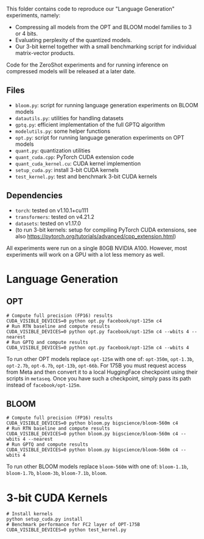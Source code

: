 This folder contains code to reproduce our "Language Generation" experiments, namely:

* Compressing all models from the OPT and BLOOM model families to 3 or 4 bits.
* Evaluating perplexity of the quantized models.
* Our 3-bit kernel together with a small benchmarking script for individual matrix-vector products.

Code for the ZeroShot experiments and for running inference on compressed models will be released at a later date.

## Files

* `bloom.py`: script for running language generation experiments on BLOOM models
* `datautils.py`: utilities for handling datasets
* `gptq.py`: efficient implementation of the full GPTQ algorithm
* `modelutils.py`: some helper functions
* `opt.py`: script for running language generation experiments on OPT models
* `quant.py`: quantization utilities
* `quant_cuda.cpp`: PyTorch CUDA extension code
* `quant_cuda_kernel.cu`: CUDA kernel implemention
* `setup_cuda.py`: install 3-bit CUDA kernels
* `test_kernel.py`: test and benchmark 3-bit CUDA kernels

## Dependencies

* `torch`: tested on v1.10.1+cu111
* `transformers`: tested on v4.21.2
* `datasets`: tested on v1.17.0
* (to run 3-bit kernels: setup for compiling PyTorch CUDA extensions, see also https://pytorch.org/tutorials/advanced/cpp_extension.html)

All experiments were run on a single 80GB NVIDIA A100. However, most experiments will work on a GPU with a lot less memory as well.

# Language Generation

## OPT

```
# Compute full precision (FP16) results
CUDA_VISIBLE_DEVICES=0 python opt.py facebook/opt-125m c4
# Run RTN baseline and compute results
CUDA_VISIBLE_DEVICES=0 python opt.py facebook/opt-125m c4 --wbits 4 --nearest
# Run GPTQ and compute results
CUDA_VISIBLE_DEVICES=0 python opt.py facebook/opt-125m c4 --wbits 4
````

To run other OPT models replace `opt-125m` with one of: `opt-350m`, `opt-1.3b`, `opt-2.7b`, `opt-6.7b`, `opt-13b`, `opt-66b`.
For 175B you must request access from Meta and then convert it to a local HuggingFace checkpoint using their scripts in `metaseq`.
Once you have such a checkpoint, simply pass its path instead of `facebook/opt-125m`. 

## BLOOM

```
# Compute full precision (FP16) results
CUDA_VISIBLE_DEVICES=0 python bloom.py bigscience/bloom-560m c4
# Run RTN baseline and compute results
CUDA_VISIBLE_DEVICES=0 python bloom.py bigscience/bloom-560m c4 --wbits 4 --nearest
# Run GPTQ and compute results
CUDA_VISIBLE_DEVICES=0 python bloom.py bigscience/bloom-560m c4 --wbits 4
````

To run other BLOOM models replace `bloom-560m` with one of: `bloom-1.1b`, `bloom-1.7b`, `bloom-3b`, `bloom-7.1b`, `bloom`.

# 3-bit CUDA Kernels 

```
# Install kernels
python setup_cuda.py install
# Benchmark performance for FC2 layer of OPT-175B
CUDA_VISIBLE_DEVICES=0 python test_kernel.py
```
